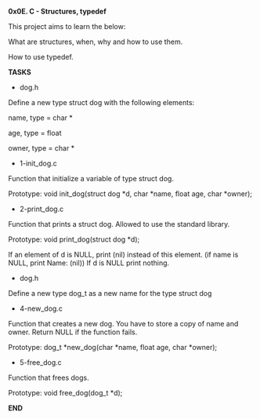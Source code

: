 **0x0E. C - Structures, typedef**

This project aims to learn the below:

What are structures, when, why and how to use them.

How to use typedef.

**TASKS**

* dog.h

Define a new type struct dog with the following elements:

name, type = char *

age, type = float

owner, type = char *

* 1-init_dog.c

Function that initialize a variable of type struct dog.

Prototype: void init_dog(struct dog *d, char *name, float age, char *owner);

* 2-print_dog.c

Function that prints a struct dog. Allowed to use the standard library.

Prototype: void print_dog(struct dog *d);

If an element of d is NULL, print (nil) instead of this element. (if name is NULL, print Name: (nil)) If d is NULL print nothing.

* dog.h

Define a new type dog_t as a new name for the type struct dog

* 4-new_dog.c

Function that creates a new dog. You have to store a copy of name and owner. Return NULL if the function fails.

Prototype: dog_t *new_dog(char *name, float age, char *owner);

* 5-free_dog.c

Function that frees dogs. 

Prototype: void free_dog(dog_t *d);

**END**
